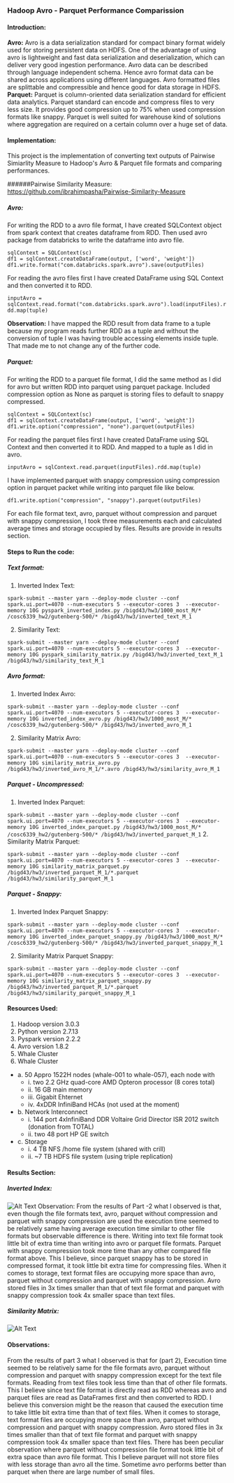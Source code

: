 ### Hadoop Avro - Parquet Performance Comparission
#### Introduction:
__Avro:__ Avro is a data serialization standard for compact binary format widely used for storing persistent data on HDFS. One of the advantage of using avro is lightweight and fast data serialization and deserialization, which can deliver very good ingestion performance. Avro data can be described through language independent schema.  Hence avro format data can be shared across applications using different languages. Avro formatted files are splittable and compressible and hence good for data storage in HDFS.
__Parquet:__ Parquet is column-oriented data serialization standard for efficient data analytics. Parquet standard can encode and compress files to very less size. It provides good compression up to 75% when used compression formats like snappy. Parquet is well suited for warehouse kind of solutions where aggregation are required on a certain column over a huge set of data.
#### Implementation:
This project is the implementation of converting text outputs of Pairwise Simiarlity Measure to Hadoop's Avro & Parquet file formats and comparing performances.

######Pairwise Similarity Measure: https://github.com/ibrahimpasha/Pairwise-Similarity-Measure
##### Avro: 
For writing the RDD to a avro file format, I have created SQLContext object from spark context that creates dataframe from RDD. Then used avro package from databricks to write the dataframe into avro file.
```
sqlContext = SQLContext(sc)
df1 = sqlContext.createDataFrame(output, ['word', 'weight'])
df1.write.format("com.databricks.spark.avro").save(outputFiles)
```

For reading the avro files first I have created DataFrame using SQL Context and then converted it to RDD.

`inputAvro = sqlContext.read.format("com.databricks.spark.avro").load(inputFiles).rdd.map(tuple) `

__Observation:__ I have mapped the RDD result from data frame to a tuple because my program reads further RDD as a tuple and without the conversion of tuple I was having trouble accessing elements inside tuple. That made me to not change any of the further code.
##### Parquet: 
For writing the RDD to a parquet file format, I did the same method as I did for avro but written RDD into parquet using parquet package. Included compression option as None as parquet is storing files to default to snappy compressed.
```
sqlContext = SQLContext(sc)
df1 = sqlContext.createDataFrame(output, ['word', 'weight'])
df1.write.option("compression", "none").parquet(outputFiles)
```
For reading the parquet files first I have created DataFrame using SQL Context and then converted it to RDD. And mapped to a tuple as I did in avro.

`inputAvro = sqlContext.read.parquet(inputFiles).rdd.map(tuple)`

I have implemented parquet with snappy compression using compression option in parquet packet while writing into parquet file like below.

`df1.write.option("compression", "snappy").parquet(outputFiles)`

For each file format text, avro, parquet without compression and parquet with snappy compression, I took three measurements each and calculated average times and storage occupied by files. Results are provide in results section.
#### Steps to Run the code:
##### Text format:
1.	Inverted Index Text:

`spark-submit --master yarn --deploy-mode cluster --conf spark.ui.port=4070 --num-executors 5 --executor-cores 3  --executor-memory 10G pyspark_inverted_index.py /bigd43/hw3/1000_most_M/* /cosc6339_hw2/gutenberg-500/* /bigd43/hw3/inverted_text_M_1`

2.	Similarity Text:

```spark-submit --master yarn --deploy-mode cluster --conf spark.ui.port=4070 --num-executors 5 --executor-cores 3  --executor-memory 10G pyspark_similarity_matrix.py /bigd43/hw3/inverted_text_M_1 /bigd43/hw3/similarity_text_M_1```

##### Avro format:
1.	Inverted Index Avro:

```spark-submit --master yarn --deploy-mode cluster --conf spark.ui.port=4070 --num-executors 5 --executor-cores 3  --executor-memory 10G inverted_index_avro.py /bigd43/hw3/1000_most_M/* /cosc6339_hw2/gutenberg-500/* /bigd43/hw3/inverted_avro_M_1```

2.	Similarity Matrix Avro:

```spark-submit --master yarn --deploy-mode cluster --conf spark.ui.port=4070 --num-executors 5 --executor-cores 3  --executor-memory 10G similarity_matrix_avro.py /bigd43/hw3/inverted_avro_M_1/*.avro /bigd43/hw3/similarity_avro_M_1```

##### Parquet - Uncompressed:
1.	Inverted Index Parquet:

```spark-submit --master yarn --deploy-mode cluster --conf spark.ui.port=4070 --num-executors 5 --executor-cores 3  --executor-memory 10G inverted_index_parquet.py /bigd43/hw3/1000_most_M/* /cosc6339_hw2/gutenberg-500/* /bigd43/hw3/inverted_parquet_M_1```
2.	Similarity Matrix Parquet:

```spark-submit --master yarn --deploy-mode cluster --conf spark.ui.port=4070 --num-executors 5 --executor-cores 3  --executor-memory 10G similarity_matrix_parquet.py /bigd43/hw3/inverted_parquet_M_1/*.parquet /bigd43/hw3/similarity_parquet_M_1```
##### Parquet - Snappy:
1.   Inverted Index Parquet Snappy:

```spark-submit --master yarn --deploy-mode cluster --conf spark.ui.port=4070 --num-executors 5 --executor-cores 3  --executor-memory 10G inverted_index_parquet_snappy.py /bigd43/hw3/1000_most_M/* /cosc6339_hw2/gutenberg-500/* /bigd43/hw3/inverted_parquet_snappy_M_1```

2.   Similarity Matrix Parquet Snappy:

```spark-submit --master yarn --deploy-mode cluster --conf spark.ui.port=4070 --num-executors 5 --executor-cores 3  --executor-memory 10G similarity_matrix_parquet_snappy.py /bigd43/hw3/inverted_parquet_M_1/*.parquet /bigd43/hw3/similarity_parquet_snappy_M_1```

#### Resources Used:
1.	Hadoop version 3.0.3
2.	Python version 2.7.13
3.	Pyspark version 2.2.2
4.	Avro version 1.8.2
5.	Whale Cluster
4.	Whale Cluster
   - a.	50 Appro 1522H nodes (whale-001 to whale-057), each node with
     - i.	two 2.2 GHz quad-core AMD Opteron processor (8 cores total)
     - ii.	16 GB main memory
     - iii.	Gigabit Ehternet
     - iv.	4xDDR InfiniBand HCAs (not used at the moment)
   - b.	Network Interconnect
     - i.	144 port 4xInfiniBand DDR Voltaire Grid Director ISR 2012 switch (donation from TOTAL)
     - ii.	two 48 port HP GE switch
   - c.	Storage
     - i.	4 TB NFS /home file system (shared with crill)
     - ii.	~7 TB HDFS file system (using triple replication)
#### Results Section:
##### Inverted Index:
![Alt Text](stats/inverted_index_performance.JPG)
Observation: From the results of Part -2 what I observed is that, even though the file formats text, avro, parquet without compression and parquet with snappy compression are used the execution time seemed to be relatively same having average execution time similar to other file formats but observable difference is there. Writing into text file format took little bit of extra time than writing into avro or parquet file formats. Parquet with snappy compression took more time than any other compared file format above. This I believe, since parquet snappy has to be stored in compressed format, it took little bit extra time for compressing files. When it comes to storage, text format files are occupying more space than avro, parquet without compression and parquet with snappy compression.  Avro stored files in 3x times smaller than that of text file format and parquet with snappy compression took 4x smaller space than text files.

##### Similarity Matrix:
![Alt Text](stats/similarity_matrix_performance.JPG)

#### Observations:
From the results of part 3 what I observed is that for (part 2), Execution time seemed to be relatively same for the file formats avro, parquet without compression and parquet with snappy compression except for the text file formats. Reading from text files took less time than that of other file formats. This I believe since text file format is directly read as RDD whereas avro and parquet files are read as DataFrames first and then converted to RDD. I believe this conversion might be the reason that caused the execution time to take little bit extra time than that of text files. When it comes to storage, text format files are occupying more space than avro, parquet without compression and parquet with snappy compression.  Avro stored files in 3x times smaller than that of text file format and parquet with snappy compression took 4x smaller space than text files. There has been peculiar observation where parquet without compression file format took little bit of extra space than avro file format. This I believe parquet will not store files with less storage than avro all the time. Sometime avro performs better than parquet when there are large number of small files.
